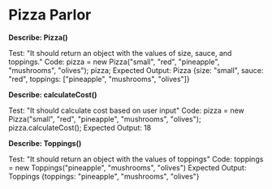 # Pizza Parlor

**Describe: Pizza()**

Test: "It should return an object with the values of size, sauce, and toppings."
Code: 
pizza = new Pizza("small", "red", "pineapple", "mushrooms", "olives");
pizza;
Expected Output: Pizza {size: "small", sauce: "red", toppings: ["pineapple", "mushrooms", "olives"]}

**Describe: calculateCost()**

Test: "It should calculate cost based on user input"
Code:
pizza = new Pizza("small", "red", "pineapple", "mushrooms", "olives");
pizza.calculateCost();
Expected Output: 18

**Describe: Toppings()**

Test: "It should return an object with the values of toppings"
Code:
toppings = new Toppings("pineapple", "mushrooms", "olives")
Expected Output: Toppings {toppings: "pineapple", "mushrooms", "olives"}